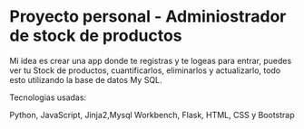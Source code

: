 # Proyecto personal - Adminiostrador de stock de productos


Mi idea es crear una app donde te registras y te logeas para entrar, puedes ver tu  Stock de productos, cuantificarlos, eliminarlos y actualizarlo, todo esto utilizando la base de datos  My SQL.

Tecnologias usadas:

Python, JavaScript, Jinja2,Mysql Workbench, Flask, HTML, CSS y Bootstrap
